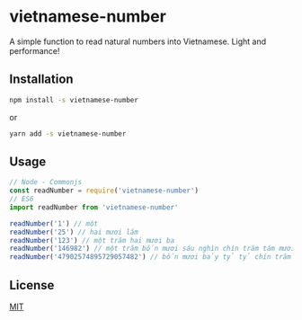 # vietnamese-number

A simple function to read natural numbers into Vietnamese. Light and performance!

## Installation

```bash
npm install -s vietnamese-number
```

or

```bash
yarn add -s vietnamese-number
```

## Usage

```javascript
// Node - Commonjs
const readNumber = require('vietnamese-number')
// ES6
import readNumber from 'vietnamese-number'

readNumber('1') // một
readNumber('25') // hai mươi lăm
readNumber('123') // một trăm hai mươi ba
readNumber('146982') // một trăm bốn mươi sáu nghìn chín trăm tám mươi hai
readNumber('47902574895729057482') // bốn mươi bảy tỷ tỷ chín trăm linh hai triệu tỷ năm trăm bảy mươi tư nghìn tỷ tám trăm chín mươi lăm tỷ bảy trăm hai mươi chín triệu không trăm năm mươi bảy nghìn bốn trăm tám mươi hai
```




## License
[MIT](https://choosealicense.com/licenses/mit/)
